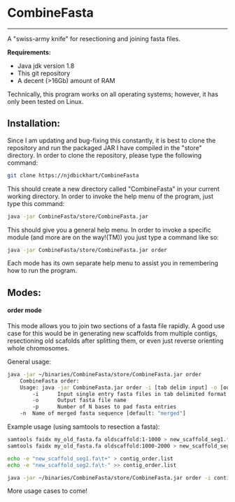 # CombineFasta
---

A "swiss-army knife" for resectioning and joining fasta files. 

**Requirements:**
* Java jdk version 1.8
* This git repository
* A decent (>16Gb) amount of RAM

Technically, this program works on all operating systems; however, it has only been tested on Linux.

## Installation:

Since I am updating and bug-fixing this constantly, it is best to clone the repository and run the packaged JAR I have compiled in the "store" directory. In order to clone the repository, please type the following command:

```bash
git clone https://njdbickhart/CombineFasta
```

This should create a new directory called "CombineFasta" in your current working directory. In order to invoke the help menu of the program, just type this command:

```bash
java -jar CombineFasta/store/CombineFasta.jar
```

This should give you a general help menu. In order to invoke a specific module (and more are on the way!(TM)) you just type a command like so:

```bash
java -jar CombineFasta/store/CombineFasta.jar order
```

Each mode has its own separate help menu to assist you in remembering how to run the program.

## Modes:

#### order mode

This mode allows you to join two sections of a fasta file rapidly. A good use case for this would be in generating new scaffolds from multiple contigs, resectioning old scafolds after splitting them, or even just reverse orienting whole chromosomes.

General usage:

```bash
java -jar ~/binaries/CombineFasta/store/CombineFasta.jar order
	CombineFasta order:
	Usage: java -jar CombineFasta.jar order -i [tab delim input] -o [output fasta] -p [padding bases] -n [fasta name]
        -i      Input single entry fasta files in tab delimited format with orientations in second column
        -o      Output fasta file name
        -p      Number of N bases to pad fasta entries
	-n	Name of merged fasta sequence [default: "merged"]
```

Example usage (using samtools to resection a fasta):

```bash
samtools faidx my_old_fasta.fa oldscaffold:1-1000 > new_scaffold_seg1.fa
samtools faidx my_old_fasta.fa oldscaffold:1000-2000 > new_scaffold_seg2.fa

echo -e "new_scaffold_seg1.fa\t+" > contig_order.list
echo -e "new_scaffold_seg2.fa\t-" >> contig_order.list

java -jar ~/binaries/CombineFasta/store/CombineFasta.jar order -i contig_order.list -o my_new_fasta.fa -p 100 -n "newChr"
```

More usage cases to come!